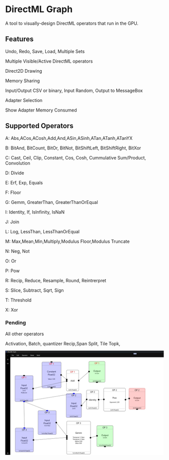 # DirectML Graph

A tool to visually-design DirectML operators that run in the GPU.


## Features

Undo, Redo, Save, Load, Multiple Sets

Multiple Visible/Active DirectML operators

Direct2D Drawing

Memory Sharing

Input/Output CSV or binary, Input Random, Output to MessageBox

Adapter Selection

Show Adapter Memory Consumed

## Supported Operators

A: Abs,ACos,ACosh,Add,And,ASin,ASinh,ATan,ATanh,ATanYX

B: BitAnd, BitCount, BitOr, BitNot, BitShiftLeft, BitShiftRight, BitXor

C: Cast, Ceil, Clip, Constant, Cos, Cosh, Cummulative Sum/Product, Convolution

D: Divide

E: Erf, Exp, Equals

F: Floor

G: Gemm, GreaterThan, GreaterThanOrEqual

I: Identity, If, IsInfinity, IsNaN

J: Join

L: Log, LessThan, LessThanOrEqual

M: Max,Mean,Min,Multiply,Modulus Floor,Modulus Truncate

N: Neg, Not

O: Or

P: Pow

R: Recip, Reduce, Resample, Round, Reintrerpret

S: Slice, Subtract, Sqrt, Sign

T: Threshold

X: Xor
### Pending

All other operators

Activation, Batch, 
quantizer  Recip,Span Split, Tile Topk, 

![screenshot](graph1.jpg)